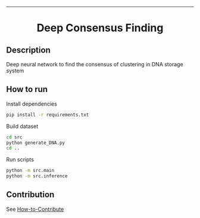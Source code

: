 
---

<div align="center">

# Deep Consensus Finding

<!-- [![SINGA](https://img.shields.io/badge/SINGA-803300?logoColor=white)](https://singa.apache.org/)
![coverage](https://img.shields.io/badge/coverage-25%25-yellowgreen)
![license](https://img.shields.io/badge/license-Apache-green) -->

</div>

## Description

Deep neural network to find the consensus of clustering in DNA storage system

## How to run

Install dependencies

```bash
pip install -r requirements.txt
```

Build dataset
```bash
cd src
python generate_DNA.py
cd ..
```

Run scripts

```bash
python -m src.main
python -m src.inference
```

## Contribution

See [How-to-Contribute](contributing.md)
